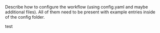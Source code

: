 Describe how to configure the workflow (using config.yaml and maybe additional files).
All of them need to be present with example entries inside of the config folder.

test